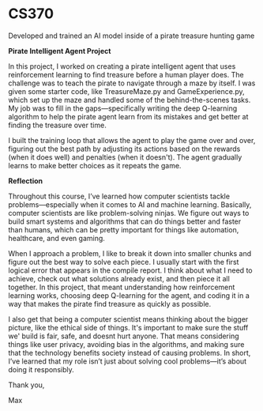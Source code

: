 # CS370
Developed and trained an AI model inside of a pirate treasure hunting game

**Pirate Intelligent Agent Project**

In this project, I worked on creating a pirate intelligent agent that uses reinforcement learning to find treasure before a human player does. The challenge was to teach the pirate to navigate through a maze by itself. I was
given some starter code, like TreasureMaze.py and GameExperience.py, which set up the maze and handled some of the behind-the-scenes tasks. My job was to fill in the gaps—specifically writing the deep Q-learning algorithm to
help the pirate agent learn from its mistakes and get better at finding the treasure over time.

I built the training loop that allows the agent to play the game over and over, figuring out the best path by adjusting its actions based on the rewards (when it does well) and penalties (when it doesn't). The agent
gradually learns to make better choices as it repeats the game.

**Reflection**

Throughout this course, I’ve learned how computer scientists tackle problems—especially when it comes to AI and machine learning. Basically, computer scientists are like problem-solving ninjas. We figure out ways to build
smart systems and algorithms that can do things better and faster than humans, which can be pretty important for things like automation, healthcare, and even gaming.

When I approach a problem, I like to break it down into smaller chunks and figure out the best way to solve each piece. I usually start with the first logical error that appears in the compile report. I think about what I
need to achieve, check out what solutions already exist, and then piece it all together. In this project, that meant understanding how reinforcement learning works, choosing deep Q-learning for the agent, and coding it in a
way that makes the pirate find treasure as quickly as possible.

I also get that being a computer scientist means thinking about the bigger picture, like the ethical side of things. It's important to make sure the stuff we' build is fair, safe, and doesnt hurt anyone. That means
considering things like user privacy, avoiding bias in the algorithms, and making sure that the technology benefits society instead of causing problems. In short, I’ve learned that my role isn’t just about solving cool 
problems—it’s about doing it responsibly.

Thank you, 

Max
